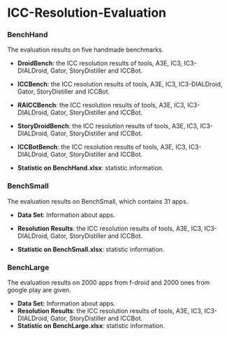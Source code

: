 # ICC-Resolution-Evaluation

### BenchHand

The evaluation results on five handmade benchmarks.

- **DroidBench**: the ICC resolution results of tools, A3E, IC3, IC3-DIALDroid, Gator, StoryDistiller and ICCBot. 

- **ICCBench**: the ICC resolution results of tools, A3E, IC3, IC3-DIALDroid, Gator, StoryDistiller and ICCBot. 

- **RAICCBench**: the ICC resolution results of tools, A3E, IC3, IC3-DIALDroid, Gator, StoryDistiller and ICCBot. 

- **StoryDroidBench**: the ICC resolution results of tools, A3E, IC3, IC3-DIALDroid, Gator, StoryDistiller and ICCBot. 

- **ICCBotBench**: the ICC resolution results of tools, A3E, IC3, IC3-DIALDroid, Gator, StoryDistiller and ICCBot. 

- **Statistic on BenchHand.xlsx**: statistic information.

  

### BenchSmall

The evaluation results on BenchSmall, which contains 31 apps.

- **Data Set**: Information about apps.

- **Resolution Results**: the ICC resolution results of tools, A3E, IC3, IC3-DIALDroid, Gator, StoryDistiller and ICCBot. 

- **Statistic on BenchSmall.xlsx**: statistic information.

  

### BenchLarge

The evaluation results on 2000 apps from f-droid and 2000 ones from google play are given. 

- **Data Set:** Information about apps.
- **Resolution Results**: the ICC resolution results of tools, A3E, IC3, IC3-DIALDroid, Gator, StoryDistiller and ICCBot. 
- **Statistic on BenchLarge.xlsx**: statistic information.



